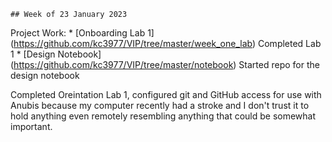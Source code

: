     ## Week of 23 January 2023

Project Work:
    * [Onboarding Lab 1] (https://github.com/kc3977/VIP/tree/master/week_one_lab) Completed Lab 1
    * [Design Notebook] (https://github.com/kc3977/VIP/tree/master/notebook) Started repo for the design notebook

Completed Oreintation Lab 1, configured git and GitHub access for use with Anubis because my computer recently had a stroke and I don't trust it to hold anything even remotely resembling anything that could be somewhat important.